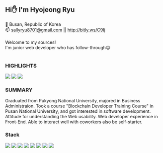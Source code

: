 ## Hi✋ I'm Hyojeong Ryu<br>
🏡 Busan, Republic of Korea<br>
📫 sallyryu8701@gmail.com || http://bitly.ws/C9Ij<br>
<br>
Welcome to my sources!<br>
I'm junior web developer who has follow-through😊<br>
<br>



### HIGHLIGHTS
<img src="https://img.shields.io/badge/Communication Skills-FF9E2A?style=for-the-badge&logo=wechat&logoColor=white"> <img src="https://img.shields.io/badge/Passion-FF6B6B?style=for-the-badge&logo=tinder&logoColor=white"> <img src="https://img.shields.io/badge/Self starter-4a8bc9?style=for-the-badge&logo=hyper&logoColor=white">
### SUMMARY
Graduated from Pukyong National University, majored in Business Administraion. Took a course "Blockchain Developer Training Course" in Pusan National University, and got interested in software development.
Attitude for understanding the Web usability. Web developer experience in Front-End.
Able to interact well with coworkers also be self-starter.
### Stack
<img src="https://img.shields.io/badge/HTML5-E34F26?style=for-the-badge&logo=html5t&logoColor=white"> <img src="https://img.shields.io/badge/CSS3-1572B6?style=for-the-badge&logo=css3t&logoColor=white"> <img src="https://img.shields.io/badge/Vue2-4FC08D?style=for-the-badge&logo=vue.jst&logoColor=white"> <img src="https://img.shields.io/badge/JavaScript-F7DF1E?style=for-the-badge&logo=javascriptt&logoColor=white"> <img src="https://img.shields.io/badge/NGINX-009639?style=for-the-badge&logo=nginxt&logoColor=white"> <img src="https://img.shields.io/badge/Git-F05032?style=for-the-badge&logo=git&logoColor=white"> <img src="https://img.shields.io/badge/Figma-F24E1E?style=for-the-badge&logo=figmat&logoColor=white"> <img src="https://img.shields.io/badge/Notion-000000?style=for-the-badge&logo=notion&logoColor=white">
